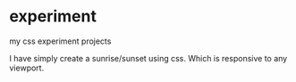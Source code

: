 # experiment
my css experiment projects

I have simply create a sunrise/sunset using css.
Which is responsive to any viewport.
